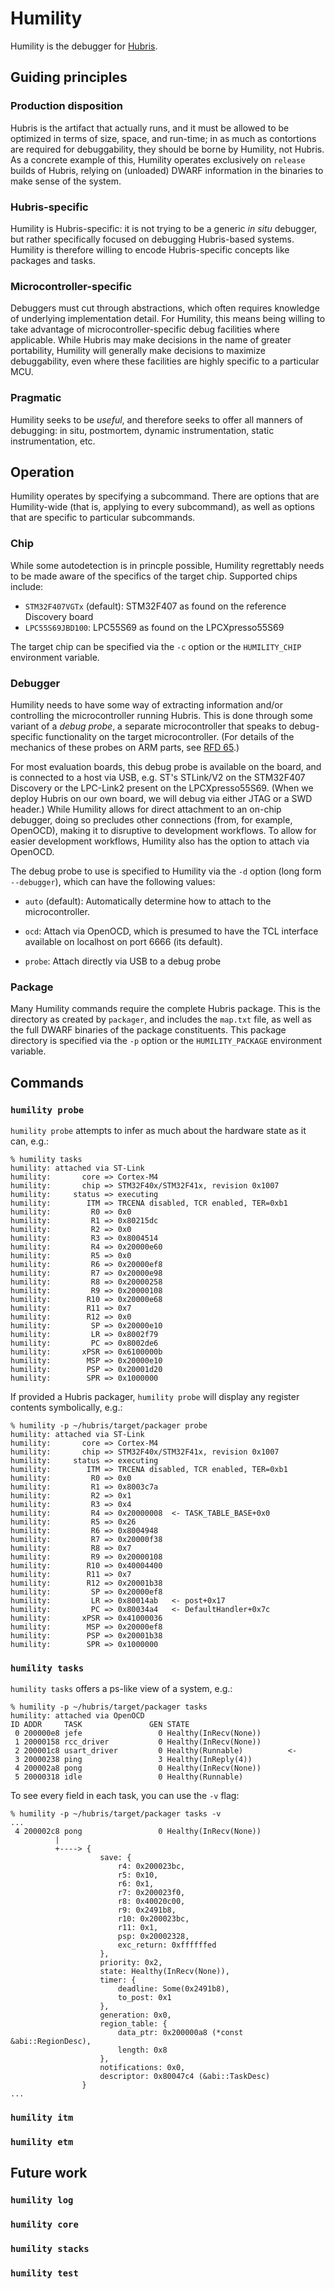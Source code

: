 
# Humility

Humility is the debugger for
<a href="https://github.com/oxidecomputer/hubris">Hubris</a>.

## Guiding principles

### Production disposition

Hubris is the artifact that actually runs, and it must be allowed to be
optimized in terms of size, space, and run-time; in as much as contortions are
required for debuggability, they should be borne by Humility, not Hubris.  As a
concrete example of this, Humility operates exclusively on `release` builds of
Hubris, relying on (unloaded) DWARF information in the binaries to make sense of
the system.

### Hubris-specific

Humility is Hubris-specific:  it is not trying to be a generic *in situ*
debugger, but rather specifically focused on debugging Hubris-based systems.
Humility is therefore willing to encode Hubris-specific concepts like
packages and tasks.

### Microcontroller-specific

Debuggers must cut through abstractions, which 
often requires knowledge of underlying
implementation detail.  For Humility, this means being willing to take
advantage of microcontroller-specific debug facilities where applicable.
While Hubris may make decisions in the name of greater portability,
Humility will generally make decisions to maximize debuggability, even
where these facilities are highly specific to a particular MCU.

### Pragmatic

Humility seeks to be *useful*, and therefore seeks to offer all manners of
debugging: in situ, postmortem, dynamic instrumentation, static
instrumentation, etc.

## Operation

Humility operates by specifying a subcommand.  There are options that
are Humility-wide (that is, applying to every subcommand), as well as 
options that are specific to particular subcommands.  

### Chip

While some autodetection is in princple possible, Humility regrettably
needs to be made aware of the specifics of the target chip.
Supported chips include:

- `STM32F407VGTx` (default): STM32F407 as found on the reference Discovery board
- `LPC55S69JBD100`: LPC55S69 as found on the LPCXpresso55S69

The target chip can be specified via the `-c` option or the `HUMILITY_CHIP`
environment variable.

### Debugger

Humility needs to have some way of extracting information and/or controlling
the microcontroller running Hubris.  This is done through some variant of a
*debug probe*, a separate microcontroller that speaks to debug-specific
functionality on the target microcontroller.  (For details of the mechanics
of these probes on ARM parts, see <a
href="https://65.rfd.oxide.computer">RFD 65</a>.)

For most evaluation boards, this debug probe is available on the board, and
is connected to a host via USB, e.g.  ST's STLink/V2 on the STM32F407
Discovery or the LPC-Link2 present on the LPCXpresso55S69.  (When we deploy
Hubris on our own board, we will debug via either JTAG or a SWD header.)
While Humility allows for direct attachment to an on-chip debugger, doing so
precludes other connections (from, for example, OpenOCD), making it to
disruptive to development workflows. To allow for easier development
workflows, Humility also has the option to attach via OpenOCD.

The debug probe to use is specified to Humility via
the `-d` option (long form `--debugger`), which can have the following values:

- `auto` (default): Automatically determine how to attach to the 
  microcontroller.

- `ocd`: Attach via OpenOCD, which is presumed to have the TCL interface
  available on localhost on port 6666 (its default).

- `probe`: Attach directly via USB to a debug probe

### Package

Many Humility commands require the complete Hubris package.  This is 
the directory as created by `packager`, and includes the `map.txt` file,
as well as the full DWARF binaries of the package constituents.  This
package directory is specified via the `-p` option or the `HUMILITY_PACKAGE`
environment variable.

## Commands

### `humility probe`

`humility probe` attempts to infer as much about the hardware state as it
can, e.g.:

```
% humility tasks
humility: attached via ST-Link
humility:       core => Cortex-M4
humility:       chip => STM32F40x/STM32F41x, revision 0x1007
humility:     status => executing
humility:        ITM => TRCENA disabled, TCR enabled, TER=0xb1
humility:         R0 => 0x0
humility:         R1 => 0x80215dc
humility:         R2 => 0x0
humility:         R3 => 0x8004514
humility:         R4 => 0x20000e60
humility:         R5 => 0x0
humility:         R6 => 0x20000ef8
humility:         R7 => 0x20000e98
humility:         R8 => 0x20000258
humility:         R9 => 0x20000108
humility:        R10 => 0x20000e68
humility:        R11 => 0x7
humility:        R12 => 0x0
humility:         SP => 0x20000e10
humility:         LR => 0x8002f79
humility:         PC => 0x8002de6
humility:       xPSR => 0x6100000b
humility:        MSP => 0x20000e10
humility:        PSP => 0x20001d20
humility:        SPR => 0x1000000
```

If provided a Hubris packager, `humility probe` will display any register
contents symbolically, e.g.:

```
% humility -p ~/hubris/target/packager probe
humility: attached via ST-Link
humility:       core => Cortex-M4
humility:       chip => STM32F40x/STM32F41x, revision 0x1007
humility:     status => executing
humility:        ITM => TRCENA disabled, TCR enabled, TER=0xb1
humility:         R0 => 0x0        
humility:         R1 => 0x8003c7a  
humility:         R2 => 0x1        
humility:         R3 => 0x4        
humility:         R4 => 0x20000008  <- TASK_TABLE_BASE+0x0
humility:         R5 => 0x26       
humility:         R6 => 0x8004948  
humility:         R7 => 0x20000f38 
humility:         R8 => 0x7        
humility:         R9 => 0x20000108 
humility:        R10 => 0x40004400 
humility:        R11 => 0x7        
humility:        R12 => 0x20001b38 
humility:         SP => 0x20000ef8 
humility:         LR => 0x80014ab   <- post+0x17
humility:         PC => 0x80034a4   <- DefaultHandler+0x7c
humility:       xPSR => 0x41000036 
humility:        MSP => 0x20000ef8 
humility:        PSP => 0x20001b38 
humility:        SPR => 0x1000000  
```

### `humility tasks`

`humility tasks` offers a ps-like view of a system, e.g.:

```
% humility -p ~/hubris/target/packager tasks
humility: attached via OpenOCD
ID ADDR     TASK               GEN STATE    
 0 200000e8 jefe                 0 Healthy(InRecv(None))     
 1 20000158 rcc_driver           0 Healthy(InRecv(None))     
 2 200001c8 usart_driver         0 Healthy(Runnable)          <-
 3 20000238 ping                 3 Healthy(InReply(4))
 4 200002a8 pong                 0 Healthy(InRecv(None))     
 5 20000318 idle                 0 Healthy(Runnable)         
```

To see every field in each task, you can use the `-v` flag:

```
% humility -p ~/hubris/target/packager tasks -v
...
 4 200002c8 pong                 0 Healthy(InRecv(None))
          |
          +----> {
                    save: {
                        r4: 0x200023bc,
                        r5: 0x10,
                        r6: 0x1,
                        r7: 0x200023f0,
                        r8: 0x40020c00,
                        r9: 0x2491b8,
                        r10: 0x200023bc,
                        r11: 0x1,
                        psp: 0x20002328,
                        exc_return: 0xffffffed
                    },
                    priority: 0x2,
                    state: Healthy(InRecv(None)),
                    timer: {
                        deadline: Some(0x2491b8),
                        to_post: 0x1
                    },
                    generation: 0x0,
                    region_table: {
                        data_ptr: 0x200000a8 (*const &abi::RegionDesc),
                        length: 0x8
                    },
                    notifications: 0x0,
                    descriptor: 0x80047c4 (&abi::TaskDesc)
                }
...
```

### `humility itm`

### `humility etm`


## Future work

### `humility log`

### `humility core`

### `humility stacks`

### `humility test`

